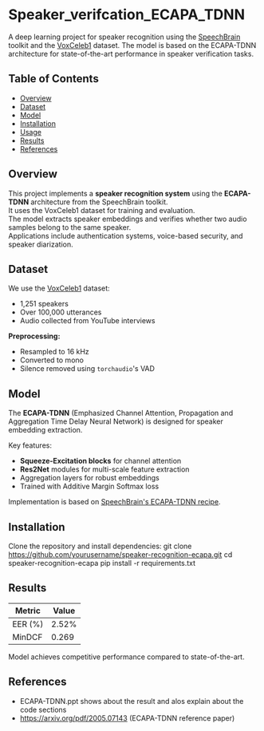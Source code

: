 # Speaker_verifcation_ECAPA_TDNN

A deep learning project for speaker recognition using the [SpeechBrain](https://speechbrain.github.io/) toolkit and the [VoxCeleb1](http://www.robots.ox.ac.uk/~vgg/data/voxceleb/) dataset. The model is based on the ECAPA-TDNN architecture for state-of-the-art performance in speaker verification tasks.



## Table of Contents
- [Overview](#overview)
- [Dataset](#dataset)
- [Model](#model)
- [Installation](#installation)
- [Usage](#usage)
- [Results](#results)
- [References](#references)



## Overview
This project implements a **speaker recognition system** using the **ECAPA-TDNN** architecture from the SpeechBrain toolkit.  
It uses the VoxCeleb1 dataset for training and evaluation.  
The model extracts speaker embeddings and verifies whether two audio samples belong to the same speaker.  
Applications include authentication systems, voice-based security, and speaker diarization.


## Dataset
We use the [VoxCeleb1](http://www.robots.ox.ac.uk/~vgg/data/voxceleb/) dataset:
- 1,251 speakers
- Over 100,000 utterances
- Audio collected from YouTube interviews

**Preprocessing:**
- Resampled to 16 kHz
- Converted to mono
- Silence removed using `torchaudio`'s VAD



## Model
The **ECAPA-TDNN** (Emphasized Channel Attention, Propagation and Aggregation Time Delay Neural Network) is designed for speaker embedding extraction.

Key features:
- **Squeeze-Excitation blocks** for channel attention
- **Res2Net** modules for multi-scale feature extraction
- Aggregation layers for robust embeddings
- Trained with Additive Margin Softmax loss

Implementation is based on [SpeechBrain's ECAPA-TDNN recipe](https://speechbrain.github.io/recipes/VoxCeleb/SpeakerRec.html).


## Installation
Clone the repository and install dependencies:
git clone https://github.com/yourusername/speaker-recognition-ecapa.git
cd speaker-recognition-ecapa
pip install -r requirements.txt


## Results
| Metric       | Value  |
|--------------|--------|
| EER (%)      | 2.52%  |
| MinDCF       | 0.269  |

Model achieves competitive performance compared to state-of-the-art.

## References
- ECAPA-TDNN.ppt shows about the result and alos explain about the code sections
- https://arxiv.org/pdf/2005.07143 (ECAPA-TDNN reference paper)

